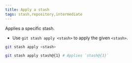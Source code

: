 ```yaml
---
title: Apply a stash
tags: stash,repository,intermediate
---
```


Applies a specific stash.

- Use `git stash apply <stash>` to apply the given `<stash>`.

```sh
git stash apply <stash>
```

```sh
git stash apply stash@{1} # Applies `stash@{1}`
```
